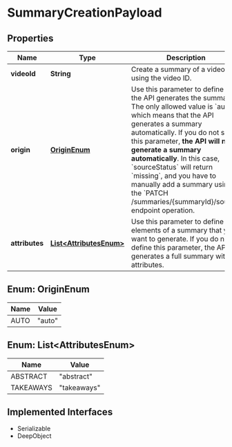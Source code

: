 

# SummaryCreationPayload

## Properties

Name | Type | Description | Notes
------------ | ------------- | ------------- | -------------
**videoId** | **String** | Create a summary of a video using the video ID. | 
**origin** | [**OriginEnum**](#OriginEnum) | Use this parameter to define how the API generates the summary. The only allowed value is &#x60;auto&#x60;, which means that the API generates a summary automatically.  If you do not set this parameter, **the API will not generate a summary automatically**.  In this case, &#x60;sourceStatus&#x60; will return &#x60;missing&#x60;, and you have to manually add a summary using the &#x60;PATCH /summaries/{summaryId}/source&#x60; endpoint operation. |  [optional]
**attributes** | [**List&lt;AttributesEnum&gt;**](#List&lt;AttributesEnum&gt;) | Use this parameter to define the elements of a summary that you want to generate. If you do not define this parameter, the API generates a full summary with all attributes. |  [optional]



## Enum: OriginEnum

Name | Value
---- | -----
AUTO | &quot;auto&quot;



## Enum: List&lt;AttributesEnum&gt;

Name | Value
---- | -----
ABSTRACT | &quot;abstract&quot;
TAKEAWAYS | &quot;takeaways&quot;


## Implemented Interfaces

* Serializable
* DeepObject


